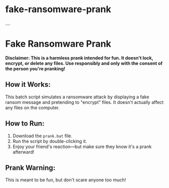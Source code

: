 # fake-ransomware-prank
....
# Fake Ransomware Prank

**Disclaimer: This is a harmless prank intended for fun. It doesn't lock, encrypt, or delete any files. Use responsibly and only with the consent of the person you're pranking!**

## How it Works:
This batch script simulates a ransomware attack by displaying a fake ransom message and pretending to "encrypt" files. It doesn't actually affect any files on the computer.

## How to Run:
1. Download the `prank.bat` file.
2. Run the script by double-clicking it.
3. Enjoy your friend's reaction—but make sure they know it's a prank afterward!

## Prank Warning:
This is meant to be fun, but don't scare anyone too much!
